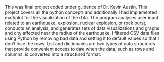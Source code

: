 This was final project coded under guidence of Dr. Kevin Austin. This project covers all the python concepts and additionally I had implemented mathplot for the visualization of the data.
The program analyses user input related to an earthquake, explosion, nuclear explosion, or rock burst, conducts an analysis, and generates sets of data visualizations and graphs and city affected near the radius of the earthquake.
I filtered CSV data files using Python by removing bad data and setting it to default values so that I don’t lose the rows.
List and dictionaries are two types of data structures that provide convenient access to data when the data, such as rows and columns, is converted into a structured format.
